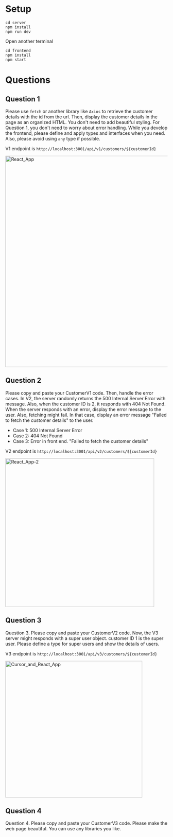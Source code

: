 # Setup

```
cd server
npm install
npm run dev
```

Open another terminal

```
cd frontend
npm install
npm start
```

# Questions

## Question 1

Please use `fetch` or another library like `Axios` to retrieve the customer details with the id from the url.
Then, display the customer details in the page as an organized HTML.
You don't need to add beautiful styling.
For Question 1, you don't need to worry about error handling.
While you develop the frontend, please define and apply types and interfaces when you need. Also, please avoid using `any` type if possible.

V1 endpoint is `http://localhost:3001/api/v1/customers/${customerId}`

<img width="657" alt="React_App" src="https://user-images.githubusercontent.com/1451339/135393907-e55b63a0-3e64-4371-916c-02e42bb125b9.png">


## Question 2

Please copy and paste your CustomerV1 code.
Then, handle the error cases. In V2, the server randomly returns the 500 Internal Server Error with message.
Also, when the customer ID is 2, it responds with 404 Not Found.
When the server responds with an error, display the error message to the user.
Also, fetching might fail. In that case, display an error message "Failed to fetch the customer details" to the user.

* Case 1: 500 Internal Server Error
* Case 2: 404 Not Found
* Case 3: Error in front end. "Failed to fetch the customer details"

V2 endpoint is `http://localhost:3001/api/v2/customers/${customerId}`

<img width="462" alt="React_App-2" src="https://user-images.githubusercontent.com/1451339/135393918-5d458b70-e862-4166-910a-80849c92db9a.png">

## Question 3

Question 3. Please copy and paste your CustomerV2 code.
Now, the V3 server might responds with a super user object.
customer ID 1 is the super user.
Please define a type for super users and show the details of users.

V3 endpoint is `http://localhost:3001/api/v3/customers/${customerId}`

<img width="425" alt="Cursor_and_React_App" src="https://user-images.githubusercontent.com/1451339/135393950-9ddd1076-0c74-478c-be68-7ba5f806390d.png">


## Question 4

Question 4. Please copy and paste your CustomerV3 code.
Please make the web page beautiful. You can use any libraries you like.
